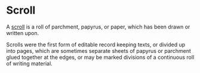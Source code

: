 # Scroll

A [scroll][1] is a roll of parchment, papyrus, or paper, which has been drawn or written upon.

Scrolls were the first form of editable record keeping texts, or divided up into pages, which are sometimes separate sheets of papyrus or parchment glued together at the edges, or may be marked divisions of a continuous roll of writing material.

[1]: https://en.wikipedia.org/wiki/Scroll_(disambiguation)
